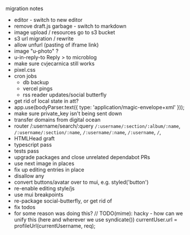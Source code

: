 migration notes

- editor - switch to new editor
- remove draft.js garbage - switch to markdown
- image upload / resources go to s3 bucket
- s3 url migration / rewrite
- allow unfurl (pasting of iframe link)
- image "u-photo" ?
- u-in-reply-to Reply > to microblog
- make sure cvjecarnica still works
- pixel.css
- cron jobs
  - db backup
  - vercel pings
  - rss reader updates/social butterfly
- get rid of local state in att?
- app.use(bodyParser.text({ type: 'application/magic-envelope+xml' }));
- make sure private_key isn't being sent down
- transfer domains from digital ocean
- router
  /:username/search/:query
  `/:username/:section/:album/:name`,
  `/:username/:section/:name`,
  `/:username/:name`,
  `/:username`,
  `/`,
- HTMLHead graft
- typescript pass
- tests pass
- upgrade packages and close unrelated dependabot PRs
- use next image in places
- fix up editing entries in place
- disallow any
- convert buttons/avatar over to mui, e.g. styled('button')
- re-enable editing style/js
- use mui breakpoints
- re-package social-butterfly, or get rid of
- fix todos
- for some reason was doing this?
  // TODO(mime): hacky - how can we unify this (here and wherever we use syndicate())
  currentUser.url = profileUrl(currentUsername, req);
